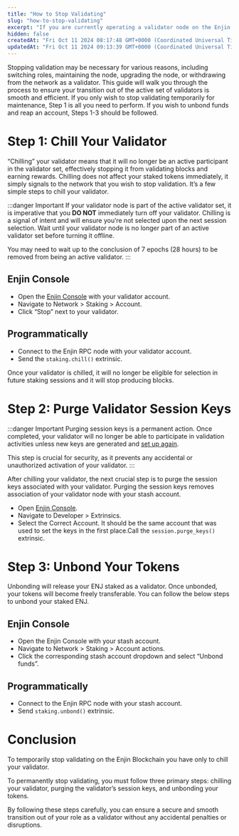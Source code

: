 ```yaml
---
title: "How to Stop Validating"
slug: "how-to-stop-validating"
excerpt: "If you are currently operating a validator node on the Enjin Blockchain and wish to stop validating, follow the steps outlined below."
hidden: false
createdAt: "Fri Oct 11 2024 08:17:48 GMT+0000 (Coordinated Universal Time)"
updatedAt: "Fri Oct 11 2024 09:13:39 GMT+0000 (Coordinated Universal Time)"
---
```

Stopping validation may be necessary for various reasons, including switching roles, maintaining the node, upgrading the node, or withdrawing from the network as a validator. This guide will walk you through the process to ensure your transition out of the active set of validators is smooth and efficient. If you only wish to stop validating temporarily for maintenance, Step 1 is all you need to perform. If you wish to unbond funds and reap an account, Steps 1-3 should be followed.

# Step 1: Chill Your Validator

“Chilling” your validator means that it will no longer be an active participant in the validator set, effectively stopping it from validating blocks and earning rewards. Chilling does not affect your staked tokens immediately, it simply signals to the network that you wish to stop validation. It’s a few simple steps to chill your validator.

:::danger Important
If your validator node is part of the active validator set, it is imperative that you **DO NOT** immediately turn off your validator. Chilling is a signal of intent and will ensure you’re not selected upon the next session selection. Wait until your validator node is no longer part of an active validator set before turning it offline.

You may need to wait up to the conclusion of 7 epochs (28 hours) to be removed from being an active validator.
:::

## Enjin Console

- Open the [Enjin Console](https://console.enjin.io/#/staking/actions) with your validator account.
- Navigate to Network \> Staking \> Account.
- Click “Stop” next to your validator.

## Programmatically

- Connect to the Enjin RPC node with your validator account.
- Send the `staking.chill()` extrinsic.

Once your validator is chilled, it will no longer be eligible for selection in future staking sessions and it will stop producing blocks.

# Step 2: Purge Validator Session Keys

:::danger Important
Purging session keys is a permanent action. Once completed, your validator will no longer be able to participate in validation activities unless new keys are generated and [set up again](https://docs.enjin.io/docs/running-a-validator).

This step is crucial for security, as it prevents any accidental or unauthorized activation of your validator.
:::

After chilling your validator, the next crucial step is to purge the session keys associated with your validator. Purging the session keys removes association of your validator node with your stash account.

- Open [Enjin Console](https://console.enjin.io/#/extrinsics).
- Navigate to Developer \> Extrinsics.
- Select the Correct Account. It should be the same account that was used to set the keys in the first place.Call the `session.purge_keys()` extrinsic.

# Step 3: Unbond Your Tokens

Unbonding will release your ENJ staked as a validator. Once unbonded, your tokens will become freely transferable. You can follow the below steps to unbond your staked ENJ.

## Enjin Console

- Open the Enjin Console with your stash account.
- Navigate to Network \> Staking \> Account actions.
- Click the corresponding stash account dropdown and select “Unbond funds”.

## Programmatically

- Connect to the Enjin RPC node with your stash account.
- Send `staking.unbond()` extrinsic.

# Conclusion

To temporarily stop validating on the Enjin Blockchain you have only to chill your validator.

To permanently stop validating, you must follow three primary steps: chilling your validator, purging the validator’s session keys, and unbonding your tokens.

By following these steps carefully, you can ensure a secure and smooth transition out of your role as a validator without any accidental penalties or disruptions.
